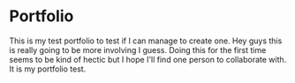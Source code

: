 # Portfolio
This is my test portfolio to test if I can manage to create one.
Hey guys this is really going to be more involving I guess. Doing this for the first time seems to be kind of hectic but I hope I'll find one person to collaborate with. It is my portfolio test.
